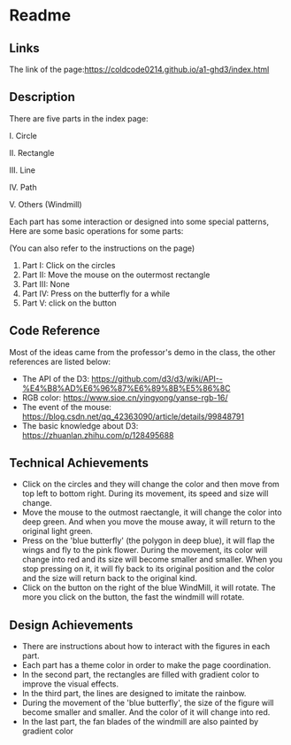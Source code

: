 # Readme

Links
---
The link of the page:https://coldcode0214.github.io/a1-ghd3/index.html

Description
---
There are five parts in the index page:

I. Circle

II. Rectangle

III. Line

IV. Path

V. Others (Windmill)

Each part has some interaction or designed into some special patterns, Here are some basic operations for some parts:

(You can also refer to the instructions on the page)

1. Part I: Click on the circles
2. Part II: Move the mouse on the outermost rectangle
3. Part III: None
4. Part IV: Press on the butterfly for a while
5. Part V: click on the button

Code Reference
---
Most of the ideas came from the professor's demo in the class, the other references are listed below:
- The API of the D3: https://github.com/d3/d3/wiki/API--%E4%B8%AD%E6%96%87%E6%89%8B%E5%86%8C
- RGB color: https://www.sioe.cn/yingyong/yanse-rgb-16/
- The event of the mouse: https://blog.csdn.net/qq_42363090/article/details/99848791
- The basic knowledge about D3: https://zhuanlan.zhihu.com/p/128495688

Technical Achievements
---
- Click on the circles and they will change the color and then move from top left to bottom right. During its movement, its speed and size will change.
- Move the mouse to the outmost raectangle, it will change the color into deep green. And when you move the mouse away, it will return to the original light green.
- Press on the 'blue butterfly' (the polygon in deep blue), it will flap the wings and fly to the pink flower. During the movement, its color will change into red and its size will become smaller and smaller. When you stop pressing on it, it will fly back to its original position and the color and the size will return back to the original kind.
- Click on the button on the right of the blue WindMill, it will rotate. The more you click on the button, the fast the windmill will rotate.

Design Achievements
---
- There are instructions about how to interact with the figures in each part.
- Each part has a theme color in order to make the page coordination.
- In the second part, the rectangles are filled with gradient color to improve the visual effects.
- In the third part, the lines are designed to imitate the rainbow.
- During the movement of the 'blue butterfly', the size of the figure will become smaller and smaller. And the color of it will change into red.
- In the last part, the fan blades of the windmill are also painted by gradient color
